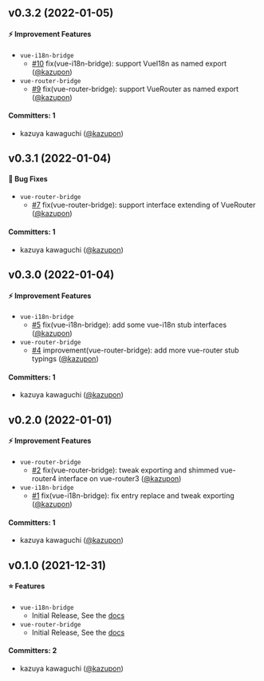 
## v0.3.2 (2022-01-05)

#### :zap: Improvement Features
* `vue-i18n-bridge`
  * [#10](https://github.com/intlify/bridging/pull/10) fix(vue-i18n-bridge): support VueI18n as named export ([@kazupon](https://github.com/kazupon))
* `vue-router-bridge`
  * [#9](https://github.com/intlify/bridging/pull/9) fix(vue-router-bridge): support VueRouter as named export ([@kazupon](https://github.com/kazupon))

#### Committers: 1
- kazuya kawaguchi ([@kazupon](https://github.com/kazupon))


## v0.3.1 (2022-01-04)

#### :bug: Bug Fixes
* `vue-router-bridge`
  * [#7](https://github.com/intlify/bridging/pull/7) fix(vue-router-bridge): support interface extending of VueRouter ([@kazupon](https://github.com/kazupon))

#### Committers: 1
- kazuya kawaguchi ([@kazupon](https://github.com/kazupon))


## v0.3.0 (2022-01-04)

#### :zap: Improvement Features
* `vue-i18n-bridge`
  * [#5](https://github.com/intlify/bridging/pull/5) fix(vue-i18n-bridge): add some vue-i18n stub interfaces ([@kazupon](https://github.com/kazupon))
* `vue-router-bridge`
  * [#4](https://github.com/intlify/bridging/pull/4) improvement(vue-router-bridge): add more vue-router stub typings ([@kazupon](https://github.com/kazupon))

#### Committers: 1
- kazuya kawaguchi ([@kazupon](https://github.com/kazupon))


## v0.2.0 (2022-01-01)

#### :zap: Improvement Features
* `vue-router-bridge`
  * [#2](https://github.com/intlify/bridging/pull/2) fix(vue-router-bridge): tweak exporting and shimmed vue-router4 interface on vue-router3 ([@kazupon](https://github.com/kazupon))
* `vue-i18n-bridge`
  * [#1](https://github.com/intlify/bridging/pull/1) fix(vue-i18n-bridge): fix entry replace and tweak exporting ([@kazupon](https://github.com/kazupon))

#### Committers: 1
- kazuya kawaguchi ([@kazupon](https://github.com/kazupon))

## v0.1.0 (2021-12-31)

#### :star: Features
* `vue-i18n-bridge`
  * Initial Release, See the [docs](https://github.com/intlify/bridging/blob/main/packages/vue-i18n-bridge/README.md)
* `vue-router-bridge`
  * Initial Release, See the [docs](https://github.com/intlify/bridging/blob/main/packages/vue-router-bridge/README.md)

#### Committers: 2
- kazuya kawaguchi ([@kazupon](https://github.com/kazupon))
